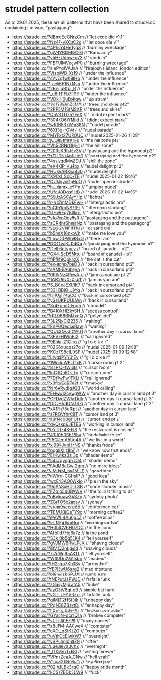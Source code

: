 # strudel pattern collection

As of 29.01.2025, these are all patterns that have been shared to strudel.cc containing the word "pastagang":

- <https://strudel.cc/?dBmeEeGNrzCm> // "let code die v1.1"
- <https://strudel.cc/?Nz47-yXCsC2g> // "let code die v1"
- <https://strudel.cc/?4PhoY4HeTyg3> // "burning wreckage"
- <https://strudel.cc/?giV4YKDMQC-6> // "Randomly"
- <https://strudel.cc/?y5HEUdbwEo73> // "random"
- <https://strudel.cc/?FBFUlMVegwP0> // "burning wreckage"
- <https://strudel.cc/?sIePYgIVAJnA> // "hirajoshis island, london edition"
- <https://strudel.cc/?VisbjWB-Xa19> // "under the influence"
- <https://strudel.cc/?cYvZgfwh9tHb> // "under the influence"
- <https://strudel.cc/?-aek6F1NxMsq> // "under the influence"
- <https://strudel.cc/?2Br6jqBfpj_R> // "under the influence"
- <https://strudel.cc/?_u6jTPFb7PPY> // "under the influence"
- <https://strudel.cc/?VDkHi0uDxkqw> // "up strum"
- <https://strudel.cc/?3d193ElmZqMX> // "trees and skies pt2"
- <https://strudel.cc/?2PPEM1StMSXP> // "trees and skies"
- <https://strudel.cc/?QnV3TD75YFeX> // "i didnt expect mark"
- <https://strudel.cc/?304KO6iYMjjd> // "i didnt expect mark"
- <https://strudel.cc/?wRfH537Wm38N> // "nudel parade"
- <https://strudel.cc/?6XfBg-rGVd-I> // "nudel parade"
- <https://strudel.cc/?MYFxt27UROUC> // "nudel 2025-01-26 11:28"
- <https://strudel.cc/?jOQuStmrKh-u> // "the hill zone pt2"
- <https://strudel.cc/?Vh5CRNrGHj-1> // "the hill zone"
- <https://strudel.cc/?20RbK9hJ6v3V> // "pastagang and the hypnocat p2"
- <https://strudel.cc/?zTUONrApHUd0> // "pastagang and the hypnocat p2"
- <https://strudel.cc/?4sslyqdMwZDJ> // "shill the zone"
- <https://strudel.cc/?eK4XlP_Vu4bx> // "nudel delight pt 2"
- <https://strudel.cc/?HUkVABXwpfv0> // "nudel delight"
- <https://strudel.cc/?X9Ckl_ScOxTE> // "nudel 2025-01-22 19:46"
- <https://strudel.cc/?QUIJvyxGpHpO> // "nudel open in strudel"
- <https://strudel.cc/?h__damx_e97m> // "jumping nudel"
- <https://strudel.cc/?UfoU8DgsfHtB> // "nudel 2025-01-22 14:55"
- <https://strudel.cc/?S9JxASCAyYHp> // "fichtre"
- <https://strudel.cc/?r-h47mMDKFwH> // "intergalactic bro"
- <https://strudel.cc/?uCRYkbNS2fFr> // "afternoon slacking"
- <https://strudel.cc/?GHvRFq780koT> // "intergalactic bro"
- <https://strudel.cc/?vfo7xoOcy9yR> // "pastagang and the pastagong"
- <https://strudel.cc/?sCRNhr6hmaNz> // "pastagang and the pastagong"
- <https://strudel.cc/?yLg-2VNFIFHu> // "let sand die"
- <https://strudel.cc/?b5mrX16nkbVh> // "make me love you"
- <https://strudel.cc/?LbwD0-Wb9BxO> // "here i am"
- <https://strudel.cc/?DO14wjKLDdGq> // "pastagang and the hypnocat p1"
- <https://strudel.cc/?f1elh6otvpoy> // "board of canudel - p2"
- <https://strudel.cc/?GX4_ScD5Mttu> // "board of canudel - p1"
- <https://strudel.cc/?flFfM9OpkhzX> // "the cat is the cat"
- <https://strudel.cc/?ex-adnp7bpD3> // "back in cursorland pt2"
- <https://strudel.cc/?sAM0EA6bejra> // "back in cursorland pt3"
- <https://strudel.cc/?0RWNz4RqwA-c> // "jam as you are pt 2"
- <https://strudel.cc/?1GKX8N0zCsbT> // "jam as you are"
- <https://strudel.cc/?S_BCxJEXb1K7> // "back in cursorland pt4"
- <https://strudel.cc/?33H8BjQ_J9Yq> // "back in cursorland pt3"
- <https://strudel.cc/?laiIUgI74gQQ> // "back in cursorland pt2"
- <https://strudel.cc/?ySziJKPUULWn> // "back in cursorland"
- <https://strudel.cc/?3r4KpmDrFpg5> // "conudel"
- <https://strudel.cc/?B4IQXHlZkySH> // "access control"
- <https://strudel.cc/?rRLQ66BMAxgQ> // "polynudel"
- <https://strudel.cc/?3L25jxCjZ235> // "waiting"
- <https://strudel.cc/?EnPOQedcpRaw> // "waiting"
- <https://strudel.cc/?QUb2Qodf2WtH> // "another day in cursor land"
- <https://strudel.cc/?3FV9HIWnHI2j> // "call ignored"
- <https://strudel.cc/?9Ehta-21C-rq> // "g l o c k e r"
- <https://strudel.cc/?82G6xuggs27q> // "nudel 2025-01-09 12:08"
- <https://strudel.cc/?KCzTS8cILDSF> // "nudel 2025-01-09 12:58"
- <https://strudel.cc/?LtvqdPYYJfEv> // "g l o c k e r"
- <https://strudel.cc/?1Wp6uWFLT1xK> // "cursor room pt 2"
- <https://strudel.cc/?8TPICFtWiqts> // "cursor room"
- <https://strudel.cc/?lnGTQolO-JTg> // "cursor room"
- <https://strudel.cc/?7Dt7wFw1FXLi> // "call ignored"
- <https://strudel.cc/?x3fcuEdB7u3f> // "timebox"
- <https://strudel.cc/?Nr6ARydIgJQB> // "world calling"
- <https://strudel.cc/?EHwwl2cywgWW> // "another day in cursor land pt 3"
- <https://strudel.cc/?CFDvdZWVrDdk> // "another day in cursor land pt 3"
- <https://strudel.cc/?DDzHVdUNGSZi> // "another day in cursor land pt 2"
- <https://strudel.cc/?xX1Fh75eRipI> // "another day in cursor land"
- <https://strudel.cc/?s7Rl3VfhrC8T> // "cursor land pt 3"
- <https://strudel.cc/?aufRic98gHUH> // "cursor land pt 2"
- <https://strudel.cc/?dyQzkp6JETES> // "working in cursor land"
- <https://strudel.cc/?IZcDT-4K-RIS> // "the restaurant is closing"
- <https://strudel.cc/?4TJOb3ShF5hv> // "nudelsalat to go"
- <https://strudel.cc/?f5Q7enA5Ug4A> // "we live in a world"
- <https://strudel.cc/?xj99KJvbHnNS> // "thanks froos"
- <https://strudel.cc/?pqqhXIjzIIb7> // "we know how that ends"
- <https://strudel.cc/?ErKvnkz3z_3p> // "shader demo"
- <https://strudel.cc/?54czqydghDO4> // "shader demo"
- <https://strudel.cc/?FAdM8cGw-2gm> // "no more ideas"
- <https://strudel.cc/?JMJgM_hx5MHE> // "good idea"
- <https://strudel.cc/?nWicq-CGHsIP> // "good idea"
- <https://strudel.cc/?wcE43AQ0Wkjo> // "pie in the sky"
- <https://strudel.cc/?9dAA8xHDhL8B> // "code blooded music"
- <https://strudel.cc/?FZq1o5d0BAWV> // "the tourist thing to do"
- <https://strudel.cc/?qBy5oaw3ASZv> // "sydney photo"
- <https://strudel.cc/?ZGrFO5x2acsv> // "sydney"
- <https://strudel.cc/?yKnn9sccnc86> // "conference call"
- <https://strudel.cc/?TEMUBjQeTY9c> // "morning coffee2"
- <https://strudel.cc/?jPeWL4AuCgcZ> // "coffee blips"
- <https://strudel.cc/?ei-MFg8cbNro> // "morning coffee"
- <https://strudel.cc/?H0h1CV6HO7DC> // in the pond
- <https://strudel.cc/?AfbPd7Hg6u7z> // in the pond
- <https://strudel.cc/?S3k_0b5q5EK4> // "tell yourself"
- <https://strudel.cc/?gVJMW8RwLPJX> // "shaving clouds"
- <https://strudel.cc/?iBV1Q2nLgoId> // "shaving clouds"
- <https://strudel.cc/?7i7oWq95AK1T> // "tell yourself"
- <https://strudel.cc/?W3UUn78Glsbn> // "leaders"
- <https://strudel.cc/?tH2ogo7Kn3Sv> // "arrhythm"
- <https://strudel.cc/?fEPl2wU6ssg2> // mad montuno
- <https://strudel.cc/?bl8mqsbnPLUt> // numb ears
- <https://strudel.cc/?tNEPutJsPWJD> // farfalle funk
- <https://strudel.cc/?zGacyMjdwtA5> // "buke"
- <https://strudel.cc/?azOBiV6qi-o9> // simple but hard
- <https://strudel.cc/?vGTLU-YVDzx-> // farfalle funk
- <https://strudel.cc/?qiMLT2HSf0jk> // "unhappy day"
- <https://strudel.cc/?PqNE8ZBzytDi> // "unhappy day"
- <https://strudel.cc/?F2wFgjBde7Xr> // "broken computer"
- <https://strudel.cc/?GYaoN-dcmQ1a> // "broken computer"
- <https://strudel.cc/?vLTktlj0E-P9> // "many names"
- <https://strudel.cc/?z8JPM-AACweX> // "computer"
- <https://strudel.cc/?eXOt_gSIKZZG> // "computer"
- <https://strudel.cc/?uVthCcEjwKW7> // "overnight"
- <https://strudel.cc/?vSP-Jml0h9Z9> // "offer"
- <https://strudel.cc/?Lue3le7z3ChZ> // "overnight"
- <https://strudel.cc/?_t1XMnxfx68l> // "writing forever"
- <https://strudel.cc/?VPnaZcaA_CNw> // "hell yeah"
- <https://strudel.cc/?CuvcPJRkYlvO> // "my first jam"
- <https://strudel.cc/?02ihJLBk3xqO> // "happy pride month"
- <https://strudel.cc/?kCSz7EDbSLW9> // "fuck"
